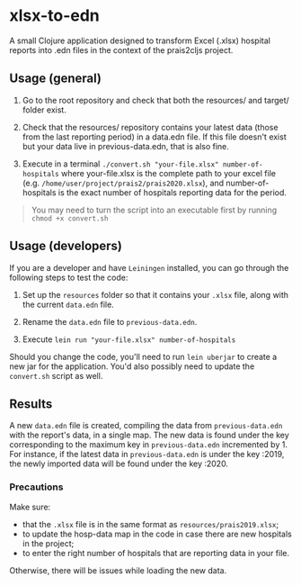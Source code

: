 # xlsx-to-edn

A small Clojure application designed to transform Excel (.xlsx) hospital reports into .edn files in the context of the prais2cljs project.

## Usage (general)

1. Go to the root repository and check that both the resources/ and target/ folder exist.

2. Check that the resources/ repository contains your latest data (those from the last reporting period) in a data.edn file. If this file doesn't exist but your data live in previous-data.edn, that is also fine.

3. Execute in a terminal `./convert.sh "your-file.xlsx" number-of-hospitals` where your-file.xlsx is the complete path to your excel file (e.g. `/home/user/project/prais2/prais2020.xlsx`), and number-of-hospitals is the exact number of hospitals reporting data for the period.
> You may need to turn the script into an executable first by running `chmod +x convert.sh`

## Usage (developers)

If you are a developer and have `Leiningen` installed, you can go through the following steps to test the code:

1. Set up the `resources` folder so that it contains your `.xlsx` file, along with the current `data.edn` file.

2. Rename the `data.edn` file to `previous-data.edn`.

3. Execute `lein run "your-file.xlsx" number-of-hospitals`

Should you change the code, you'll need to run `lein uberjar` to create a new jar for the application. You'd also possibly need to update the `convert.sh` script as well.

## Results

A new `data.edn` file is created, compiling the data from `previous-data.edn` with the report's data, in a single map. The new data is found under the key corresponding to the maximum key in `previous-data.edn` incremented by 1. For instance, if the latest data in `previous-data.edn` is under the key :2019, the newly imported data will be found under the key :2020.

### Precautions

Make sure:
- that the `.xlsx` file is in the same format as `resources/prais2019.xlsx`;
- to update the hosp-data map in the code in case there are new hospitals in the project;
- to enter the right number of hospitals that are reporting data in your file.

Otherwise, there will be issues while loading the new data.
